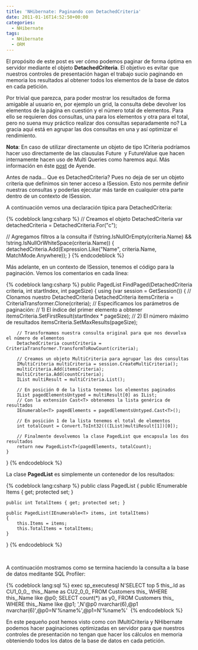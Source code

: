 ```yaml
---
title: 'NHibernate: Paginando con DetachedCriteria'
date: 2011-01-16T14:52:50+00:00
categories:
  - NHibernate
tags:
  - NHibernate
  - ORM
---
```

El propósito de este post es ver cómo podemos paginar de forma óptima en servidor mediante el objeto **DetachedCriteria**. El objetivo es evitar que nuestros controles de presentación hagan el trabajo sucio paginando en memoria los resultados al obtener todos los elementos de la base de datos en cada petición.

Por trivial que parezca, para poder mostrar los resultados de forma amigable al usuario en, por ejemplo un grid, la consulta debe devolver los elementos de la página en cuestión y el número total de elementos. Para ello se requieren dos consultas, una para los elementos y otra para el total, pero no suena muy práctico realizar dos consultas separadamente no? La gracia aquí está en agrupar las dos consultas en una y así optimizar el rendimiento. 

**Nota**: En caso de utilizar directamente un objeto de tipo ICriteria podríamos hacer uso directamente de las clausulas Future<T>  y FutureValue<T> que hacen internamente hacen uso de Multi Queries como haremos aquí. Más información en éste <a href="http://ayende.com/Blog/archive/2009/04/27/nhibernate-futures.aspx" target="_blank">post</a> de Ayende. 

Antes de nada… Que es DetachedCriteria? Pues no deja de ser un objeto criteria que definimos sin tener acceso a ISession. Esto nos permite definir nuestras consultas y poderlas ejecutar más tarde en cualquier otra parte dentro de un contexto de ISession. 

A continuación vemos una declaración típica para DetachedCriteria: 

{% codeblock lang:csharp %}
// Creamos el objeto DetachedCriteria
var detachedCriteria = DetachedCriteria.For<Customer>("c");

// Agregamos filtros a la consulta
if (!string.IsNullOrEmpty(criteria.Name)
    && !string.IsNullOrWhiteSpace(criteria.Name))
{
    detachedCriteria.Add(Expression.Like("Name", criteria.Name, MatchMode.Anywhere));
}
{% endcodeblock %}

Más adelante, en un contexto de ISession, tenemos el código para la paginación. Vemos los comentarios en cada línea: 

{% codeblock lang:csharp %}
public PagedList<T> FindPaged(DetachedCriteria criteria, int startIndex, int pageSize)
{
    using (var session = GetSession())
    {
        // Clonamos nuestro DetachedCriteria
        DetachedCriteria itemsCriteria = CriteriaTransformer.Clone(criteria);
        // Especificamos los parámetros de paginación:
        // 1) El índice del primer elemento a obtener
        itemsCriteria.SetFirstResult(startIndex * pageSize);
        // 2) El número máximo de resultados
        itemsCriteria.SetMaxResults(pageSize);

        // Transformamos nuestra consulta original para que nos devuelva el número de elementos
        DetachedCriteria countCriteria = CriteriaTransformer.TransformToRowCount(criteria);

        // Creamos un objeto MultiCriteria para agrupar las dos consultas
        IMultiCriteria multiCriteria = session.CreateMultiCriteria();
        multiCriteria.Add(itemsCriteria);
        multiCriteria.Add(countCriteria);
        IList multiResult = multiCriteria.List();

        // En posición 0 de la lista tenemos los elementos paginados
        IList pagedElementsUntyped = multiResult[0] as IList;
        // Con la extensión Cast<T> obtenemos la lista genérica de resultados
        IEnumerable<T> pagedElements = pagedElementsUntyped.Cast<T>();

        // En posición 1 de la lista tenemos el total de elementos
        int totalCount = Convert.ToInt32(((IList)multiResult[1])[0]);

        // Finalmente devolvemos la clase PagedList que encapsula los dos resultados
        return new PagedList<T>(pagedElements, totalCount);
    }
}
{% endcodeblock %}

La clase **PagedList<T>** es simplemente un contenedor de los resultados: 

{% codeblock lang:csharp %}
public class PagedList<T>
{
    public IEnumerable<T> Items { get; protected set; }

    public int TotalItems { get; protected set; }

    public PagedList(IEnumerable<T> items, int totalItems)
    {
        this.Items = items;
        this.TotalItems = totalItems;
    }
}
{% endcodeblock %}

  

A continuación mostramos como se termina haciendo la consulta a la base de datos meditante SQL Profiler: 

{% codeblock lang:sql %}
exec sp_executesql N'SELECT top 5 this_.Id as CU1_0_0_, this_.Name as CU2_0_0_ FROM Customers this_ WHERE this_.Name like @p0;
SELECT count(*) as y0_ FROM Customers this_ WHERE this_.Name like @p1;
',N'@p0 nvarchar(6),@p1 nvarchar(6)',@p0=N'%name%',@p1=N'%name%' 
{% endcodeblock %}

En este pequeño post hemos visto como con IMultiCriteria y NHibernate podemos hacer paginaciones optimizadas en servidor para que nuestros controles de presentación no tengan que hacer los cálculos en memoria obteniendo todos los datos de la base de datos en cada petición.
